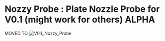 # Nozzy Probe : Plate Nozzle Probe for V0.1 (might work for others) ALPHA

MOVED TO ![V0.1_Nozzy_Probe](https://github.com/camerony/VoronCustom/tree/main/V0.1_Nozzy_Probeß)
